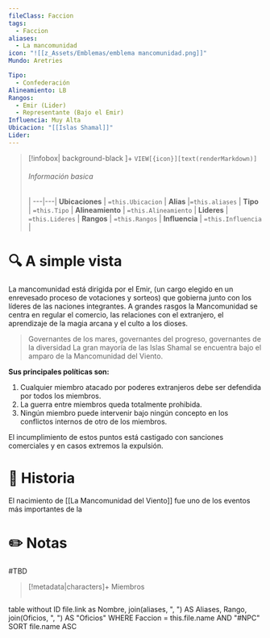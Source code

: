 ```yaml
---
fileClass: Faccion
tags:
  - Faccion
aliases:
  - La mancomunidad
icon: "![[z_Assets/Emblemas/emblema mancomunidad.png]]"
Mundo: Aretries

Tipo:
  - Confederación
Alineamiento: LB
Rangos:
  - Emir (Lider)
  - Representante (Bajo el Emir)
Influencia: Muy Alta
Ubicacion: "[[Islas Shamal]]"
Lider: 
---
```



> [!infobox| background-black ]+
`VIEW[{icon}][text(renderMarkdown)]`
> ###### Información basica
>  |
> ---|---|
>  **Ubicaciones** | `=this.Ubicacion` |
> **Alias** |`=this.aliases` |
> **Tipo** | `=this.Tipo` |
> **Alineamiento** | `=this.Alineamiento` |
> **Lideres** | `=this.Lideres` |
> **Rangos** | ``=this.Rangos`` |
> **Influencia** | `=this.Influencia` |




# 🔍 A simple vista

La mancomunidad está dirigida por el Emir, (un cargo elegido en un enrevesado proceso de votaciones y sorteos) que gobierna junto con los líderes de las naciones integrantes. A grandes rasgos la Mancomunidad se centra en regular el comercio, las relaciones con el extranjero, el aprendizaje de la magia arcana y el culto a los dioses.
> Governantes de los mares, governantes del progreso, governantes de la diversidad
La gran mayoría de las Islas Shamal se encuentra bajo el amparo de la Mancomunidad del Viento.


**Sus principales políticas son:**

1. Cualquier miembro atacado por poderes extranjeros debe ser defendida por todos los miembros.
2. La guerra entre miembros queda totalmente prohibida.
3. Ningún miembro puede intervenir bajo ningún concepto en los conflictos internos de otro de los miembros.

El incumplimiento de estos puntos está castigado con sanciones comerciales y en casos extremos la expulsión.

# 📜 Historia

El nacimiento de [[La Mancomunidad del Viento]] fue uno de los eventos más importantes de la

# ✏️ Notas

#TBD

> [!metadata|characters]+ Miembros
> ```dataview
table without ID file.link as Nombre,  join(aliases, ", ") AS Aliases, Rango, join(Oficios, ", ") AS "Oficios"
WHERE Faccion = this.file.name AND "#NPC"
SORT file.name ASC
